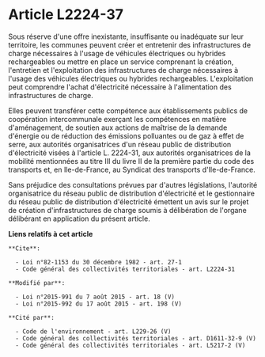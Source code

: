 # Article L2224-37

Sous réserve d'une offre inexistante, insuffisante ou inadéquate sur leur territoire, les communes peuvent créer et
entretenir des infrastructures de charge nécessaires à l'usage de véhicules électriques ou hybrides rechargeables ou mettre
en place un service comprenant la création, l'entretien et l'exploitation des infrastructures de charge nécessaires à l'usage
des véhicules électriques ou hybrides rechargeables. L'exploitation peut comprendre l'achat d'électricité nécessaire à
l'alimentation des infrastructures de charge. 

Elles peuvent transférer cette compétence aux établissements publics de coopération intercommunale exerçant les compétences
en matière d'aménagement, de soutien aux actions de maîtrise de la demande d'énergie ou de réduction des émissions polluantes
ou de gaz à effet de serre, aux autorités organisatrices d'un réseau public de distribution d'électricité visées à l'article
L. 2224-31, aux autorités organisatrices de la mobilité mentionnées au titre III du livre II de la première partie du code
des transports et, en Ile-de-France, au Syndicat des transports d'Ile-de-France. 

Sans préjudice des consultations prévues par d'autres législations, l'autorité organisatrice du réseau public de distribution
d'électricité et le gestionnaire du réseau public de distribution d'électricité émettent un avis sur le projet de création
d'infrastructures de charge soumis à délibération de l'organe délibérant en application du présent article.

**Liens relatifs à cet article**

	**Cite**:

	  - Loi n°82-1153 du 30 décembre 1982 - art. 27-1
	  - Code général des collectivités territoriales - art. L2224-31

	**Modifié par**:

	  - Loi n°2015-991 du 7 août 2015 - art. 18 (V)
	  - Loi n°2015-992 du 17 août 2015 - art. 198 (V)

	**Cité par**:

	  - Code de l'environnement - art. L229-26 (V)
	  - Code général des collectivités territoriales - art. D1611-32-9 (V)
	  - Code général des collectivités territoriales - art. L5217-2 (V)
